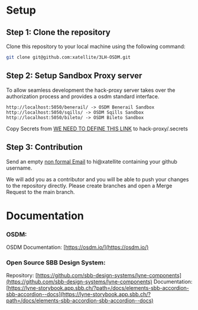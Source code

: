 # Setup

## Step 1: Clone the repository

Clone this repository to your local machine using the following command:

```bash
git clone git@github.com:xatellite/3LH-OSDM.git
```

## Step 2: Setup Sandbox Proxy server

To allow seamless development the hack-proxy server takes over the authorization process and provides a osdm standard interface.

```
http://localhost:5050/benerail/ -> OSDM Benerail Sandbox
http://localhost:5050/sqills/ -> OSDM Sqills Sandbox
http://localhost:5050/bileto/ -> OSDM Bileto Sandbox
```

Copy Secrets from [WE NEED TO DEFINE THIS LINK]() to hack-proxy/.secrets

## Step 3: Contribution

Send an empty [non formal Email](mailto:hi@xatellite?subject=Repo_Access) to hi@xatellite containing your github username.

We will add you as a contributor and you will be able to push your changes to the repository directly. Please create branches and open a Merge Request to the main branch.

# Documentation

### OSDM:

OSDM Documentation: [https://osdm.io/](https://osdm.io/)

### Open Source SBB Design System:

Repository: [https://github.com/sbb-design-systems/lyne-components](https://github.com/sbb-design-systems/lyne-components)
Documentation: [https://lyne-storybook.app.sbb.ch/?path=/docs/elements-sbb-accordion-sbb-accordion--docs](https://lyne-storybook.app.sbb.ch/?path=/docs/elements-sbb-accordion-sbb-accordion--docs)
